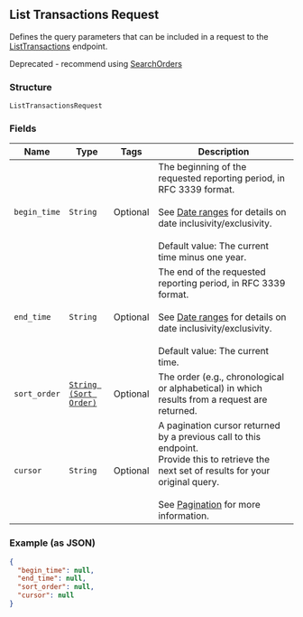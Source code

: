 ## List Transactions Request

Defines the query parameters that can be included in
a request to the [ListTransactions](#endpoint-listtransactions) endpoint.

Deprecated - recommend using [SearchOrders](#endpoint-orders-searchorders)

### Structure

`ListTransactionsRequest`

### Fields

| Name | Type | Tags | Description |
|  --- | --- | --- | --- |
| `begin_time` | `String` | Optional | The beginning of the requested reporting period, in RFC 3339 format.<br><br>See [Date ranges](#dateranges) for details on date inclusivity/exclusivity.<br><br>Default value: The current time minus one year. |
| `end_time` | `String` | Optional | The end of the requested reporting period, in RFC 3339 format.<br><br>See [Date ranges](#dateranges) for details on date inclusivity/exclusivity.<br><br>Default value: The current time. |
| `sort_order` | [`String (Sort Order)`](/doc/models/sort-order.md) | Optional | The order (e.g., chronological or alphabetical) in which results from a request are returned. |
| `cursor` | `String` | Optional | A pagination cursor returned by a previous call to this endpoint.<br>Provide this to retrieve the next set of results for your original query.<br><br>See [Pagination](https://developer.squareup.com/docs/basics/api101/pagination) for more information. |

### Example (as JSON)

```json
{
  "begin_time": null,
  "end_time": null,
  "sort_order": null,
  "cursor": null
}
```

